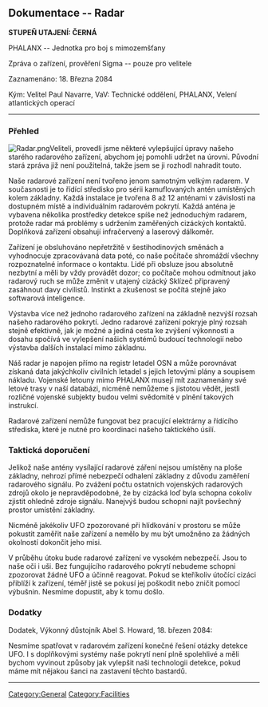 ## Dokumentace -- Radar

**STUPEŇ UTAJENÍ: ČERNÁ**

PHALANX -- Jednotka pro boj s mimozemšťany

Zpráva o zařízení, prověření Sigma -- pouze pro velitele

Zaznamenáno: 18. Března 2084

Kým: Velitel Paul Navarre, VaV: Technické oddělení, PHALANX, Velení
atlantických operací

------------------------------------------------------------------------

### Přehled

![](Radar.png "Radar.png")Veliteli, provedli jsme některé vylepšující
úpravy našeho starého radarového zařízení, abychom jej pomohli udržet na
úrovni. Původní stará zpráva již není použitelná, takže jsem se ji
rozhodl nahradit touto.

Naše radarové zařízení není tvořeno jenom samotným velkým radarem. V
současnosti je to řídící středisko pro sérii kamuflovaných antén
umístěných kolem základny. Každá instalace je tvořena 8 až 12 anténami v
závislosti na dostupném místě a individuálním radarovém pokrytí. Každá
anténa je vybavena několika prostředky detekce spíše než jednoduchým
radarem, protože radar má problémy s udržením zaměřených cizáckých
kontaktů. Doplňková zařízení obsahují infračervený a laserový dálkoměr.

Zařízení je obsluhováno nepřetržitě v šestihodinových směnách a
vyhodnocuje zpracovávaná data poté, co naše počítače shromáždí všechny
rozpoznatelné informace o kontaktu. Lidé při obsluze jsou absolutně
nezbytní a měli by vždy provádět dozor; co počítače mohou odmítnout jako
radarový ruch se může změnit v utajený cizácký Sklízeč připravený
zasáhnout davy civilistů. Instinkt a zkušenost se počítá stejně jako
softwarová inteligence.

Výstavba více než jednoho radarového zařízení na základně nezvýší rozsah
našeho radarového pokrytí. Jedno radarové zařízení pokryje plný rozsah
stejně efektivně, jak je možné a jediná cesta ke zvýšení výkonnosti a
dosahu spočívá ve vylepšení našich systémů budoucí technologií nebo
výstavba dalších instalací mimo základnu.

Náš radar je napojen přímo na registr letadel OSN a může porovnávat
získaná data jakýchkoliv civilních letadel s jejich letovými plány a
soupisem nákladu. Vojenské letouny mimo PHALANX musejí mít zaznamenány
své letové trasy v naší databázi, nicméně nemůžeme s jistotou vědět,
jestli rozličné vojenské subjekty budou velmi svědomité v plnění
takových instrukcí.

Radarové zařízení nemůže fungovat bez pracující elektrárny a řídícího
střediska, které je nutné pro koordinaci našeho taktického úsilí.

### Taktická doporučení

Jelikož naše antény vysílající radarové záření nejsou umístěny na ploše
základny, nehrozí přímé nebezpečí odhalení základny z důvodu zaměření
radarového signálu. Po zvážení počtu ostatních vojenských radarových
zdrojů okolo je nepravděpodobné, že by cizácká loď byla schopna cokoliv
zjistit ohledně zdroje signálu. Nanejvýš budou schopni najít povšechný
prostor umístění základny.

Nicméně jakékoliv UFO zpozorované při hlídkování v prostoru se může
pokustit zaměřit naše zařízení a nemělo by mu být umožněno za žádných
okolností dokončit jeho misi.

V průběhu útoku bude radarové zařízení ve vysokém nebezpečí. Jsou to
naše oči i uši. Bez fungujícího radarového pokrytí nebudeme schopni
zpozorovat žádné UFO a účinně reagovat. Pokud se kteříkoliv útočící
cizáci přiblíží k zařízení, téměř jistě se pokusí jej poškodit nebo
zničit pomocí výbušnin. Nesmíme dopustit, aby k tomu došlo.

### Dodatky

Dodatek, Výkonný důstojník Abel S. Howard, 18. březen 2084:

Nesmíme spatřovat v radarovém zařízení konečné řešení otázky detekce
UFO. I s doplňkovými systémy naše pokrytí není plně spolehlivé a měli
bychom vyvinout způsoby jak vylepšit naši technologii detekce, pokud
máme mít nějakou šanci na zastavení těchto bastardů.

------------------------------------------------------------------------

[Category:General](Category:General "wikilink")
[Category:Facilities](Category:Facilities "wikilink")